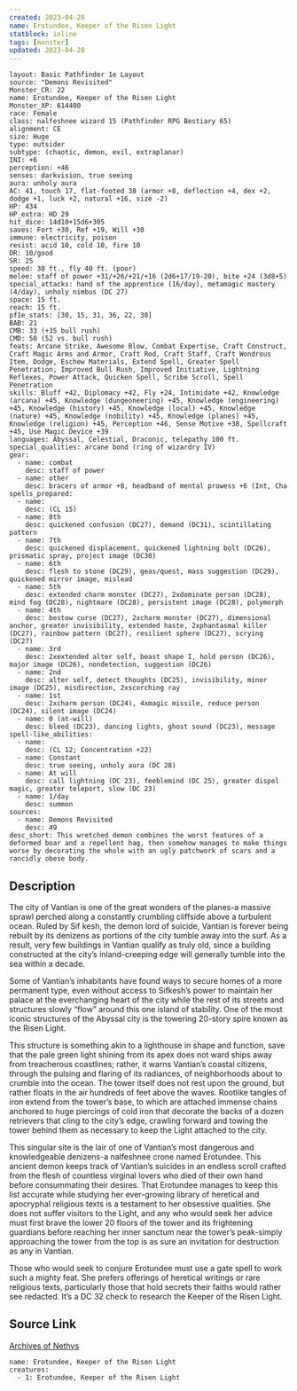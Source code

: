 ```yaml
---
created: 2023-04-28
name: Erotundee, Keeper of the Risen Light
statblock: inline
tags: [monster]
updated: 2023-04-28
---
```

```statblock
layout: Basic Pathfinder 1e Layout
source: "Demons Revisited"
Monster_CR: 22
name: Erotundee, Keeper of the Risen Light
Monster_XP: 614400
race: Female
class: nalfeshnee wizard 15 (Pathfinder RPG Bestiary 65)
alignment: CE
size: Huge
type: outsider
subtype: (chaotic, demon, evil, extraplanar)
INI: +6
perception: +46
senses: darkvision, true seeing
aura: unholy aura
AC: 41, touch 17, flat-footed 38 (armor +8, deflection +4, dex +2, dodge +1, luck +2, natural +16, size -2)
HP: 434
HP_extra: HD 29
hit_dice: 14d10+15d6+305
saves: Fort +30, Ref +19, Will +30
immune: electricity, poison
resist: acid 10, cold 10, fire 10
DR: 10/good
SR: 25
speed: 30 ft., fly 40 ft. (poor)
melee: staff of power +31/+26/+21/+16 (2d6+17/19-20), bite +24 (3d8+5)
special_attacks: hand of the apprentice (16/day), metamagic mastery (4/day), unholy nimbus (DC 27)
space: 15 ft.
reach: 15 ft.
pf1e_stats: [30, 15, 31, 36, 22, 30]
BAB: 21
CMB: 33 (+35 bull rush)
CMD: 50 (52 vs. bull rush)
feats: Arcane Strike, Awesome Blow, Combat Expertise, Craft Construct, Craft Magic Arms and Armor, Craft Rod, Craft Staff, Craft Wondrous Item, Dodge, Eschew Materials, Extend Spell, Greater Spell Penetration, Improved Bull Rush, Improved Initiative, Lightning Reflexes, Power Attack, Quicken Spell, Scribe Scroll, Spell Penetration
skills: Bluff +42, Diplomacy +42, Fly +24, Intimidate +42, Knowledge (arcana) +45, Knowledge (dungeoneering) +45, Knowledge (engineering) +45, Knowledge (history) +45, Knowledge (local) +45, Knowledge (nature) +45, Knowledge (nobility) +45, Knowledge (planes) +45, Knowledge (religion) +45, Perception +46, Sense Motive +38, Spellcraft +45, Use Magic Device +39
languages: Abyssal, Celestial, Draconic, telepathy 100 ft.
special_qualities: arcane bond (ring of wizardry IV)
gear:
  - name: combat
    desc: staff of power
  - name: other
    desc: bracers of armor +8, headband of mental prowess +6 (Int, Cha
spells_prepared:
  - name:
    desc: (CL 15)
  - name: 8th
    desc: quickened confusion (DC27), demand (DC31), scintillating pattern
  - name: 7th
    desc: quickened displacement, quickened lightning bolt (DC26), prismatic spray, project image (DC30)
  - name: 6th
    desc: flesh to stone (DC29), geas/quest, mass suggestion (DC29), quickened mirror image, mislead
  - name: 5th
    desc: extended charm monster (DC27), 2xdominate person (DC28), mind fog (DC28), nightmare (DC28), persistent image (DC28), polymorph
  - name: 4th
    desc: bestow curse (DC27), 2xcharm monster (DC27), dimensional anchor, greater invisibility, extended haste, 2xphantasmal killer (DC27), rainbow pattern (DC27), resilient sphere (DC27), scrying (DC27)
  - name: 3rd
    desc: 2xextended alter self, beast shape I, hold person (DC26), major image (DC26), nondetection, suggestion (DC26)
  - name: 2nd
    desc: alter self, detect thoughts (DC25), invisibility, minor image (DC25), misdirection, 2xscorching ray
  - name: 1st
    desc: 2xcharm person (DC24), 4xmagic missile, reduce person (DC24), silent image (DC24)
  - name: 0 (at-will)
    desc: bleed (DC23), dancing lights, ghost sound (DC23), message
spell-like_abilities:
  - name:
    desc: (CL 12; Concentration +22)
  - name: Constant
    desc: true seeing, unholy aura (DC 28)
  - name: At will
    desc: call lightning (DC 23), feeblemind (DC 25), greater dispel magic, greater teleport, slow (DC 23)
  - name: 1/day
    desc: summon
sources:
  - name: Demons Revisited
    desc: 49
desc_short: This wretched demon combines the worst features of a deformed boar and a repellent hag, then somehow manages to make things worse by decorating the whole with an ugly patchwork of scars and a rancidly obese body.
```
## Description
The city of Vantian is one of the great wonders of the planes-a massive sprawl perched along a constantly crumbling cliffside above a turbulent ocean. Ruled by Sif kesh, the demon lord of suicide, Vantian is forever being rebuilt by its denizens as portions of the city tumble away into the surf. As a result, very few buildings in Vantian qualify as truly old, since a building constructed at the city’s inland-creeping edge will generally tumble into the sea within a decade.

Some of Vantian’s inhabitants have found ways to secure homes of a more permanent type, even without access to Sifkesh’s power to maintain her palace at the everchanging heart of the city while the rest of its streets and structures slowly “flow” around this one island of stability. One of the most iconic structures of the Abyssal city is the towering 20-story spire known as the Risen Light.

This structure is something akin to a lighthouse in shape and function, save that the pale green light shining from its apex does not ward ships away from treacherous coastlines; rather, it warns Vantian’s coastal citizens, through the pulsing and flaring of its radiances, of neighborhoods about to crumble into the ocean. The tower itself does not rest upon the ground, but rather floats in the air hundreds of feet above the waves. Rootlike tangles of iron extend from the tower’s base, to which are attached immense chains anchored to huge piercings of cold iron that decorate the backs of a dozen retrievers that cling to the city’s edge, crawling forward and towing the tower behind them as necessary to keep the Light attached to the city.

This singular site is the lair of one of Vantian’s most dangerous and knowledgeable denizens-a nalfeshnee crone named Erotundee. This ancient demon keeps track of Vantian’s suicides in an endless scroll crafted from the flesh of countless virginal lovers who died of their own hand before consummating their desires. That Erotundee manages to keep this list accurate while studying her ever-growing library of heretical and apocryphal religious texts is a testament to her obsessive qualities. She does not suffer visitors to the Light, and any who would seek her advice must first brave the lower 20 floors of the tower and its frightening guardians before reaching her inner sanctum near the tower’s peak-simply approaching the tower from the top is as sure an invitation for destruction as any in Vantian.

Those who would seek to conjure Erotundee must use a gate spell to work such a mighty feat. She prefers offerings of heretical writings or rare religious texts, particularly those that hold secrets their faiths would rather see redacted. It’s a DC 32 check to research the Keeper of the Risen Light.
## Source Link
[Archives of Nethys](https://aonprd.com/MonsterDisplay.aspx?ItemName=Erotundee%2C%20Keeper%20of%20the%20Risen%20Light)
```encounter-table
name: Erotundee, Keeper of the Risen Light
creatures:
  - 1: Erotundee, Keeper of the Risen Light
```
